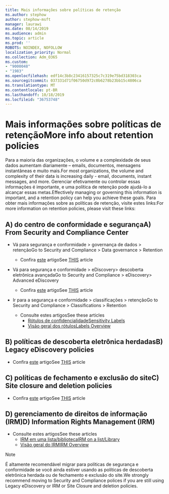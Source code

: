 ```yaml
---
title: Mais informações sobre políticas de retenção
ms.author: stephow
author: stephow-msft
manager: laurawi
ms.date: 08/14/2019
ms.audience: admin
ms.topic: article
ms.prod: ''
ROBOTS: NOINDEX, NOFOLLOW
localization_priority: Normal
ms.collection: Adm_O365
ms.custom:
- "9000048"
- "1983"
ms.openlocfilehash: edf14c3b8c23416157325c7c319e75bd318303ca
ms.sourcegitcommit: 037331d71f06750d972c0b6278b23bb15c4806ca
ms.translationtype: MT
ms.contentlocale: pt-BR
ms.lasthandoff: 10/18/2019
ms.locfileid: "36753748"
---
```

# <a name="more-info-about-retention-policies"></a><span data-ttu-id="50c7c-102">Mais informações sobre políticas de retenção</span><span class="sxs-lookup"><span data-stu-id="50c7c-102">More info about retention policies</span></span>

<span data-ttu-id="50c7c-103">Para a maioria das organizações, o volume e a complexidade de seus dados aumentam diariamente – emails, documentos, mensagens instantâneas e muito mais.</span><span class="sxs-lookup"><span data-stu-id="50c7c-103">For most organizations, the volume and complexity of their data is increasing daily - email, documents, instant messages, and more.</span></span> <span data-ttu-id="50c7c-104">Gerenciar efetivamente ou controlar essas informações é importante, e uma política de retenção pode ajudá-lo a alcançar essas metas.</span><span class="sxs-lookup"><span data-stu-id="50c7c-104">Effectively managing or governing this information is important, and a retention policy can help you achieve these goals.</span></span> <span data-ttu-id="50c7c-105">Para obter mais informações sobre as políticas de retenção, visite estes links:</span><span class="sxs-lookup"><span data-stu-id="50c7c-105">For more information on retention policies, please visit these links:</span></span>

## <a name="a-from-security-and-compliance-center"></a><span data-ttu-id="50c7c-106">A) do centro de conformidade e segurança</span><span class="sxs-lookup"><span data-stu-id="50c7c-106">A) From Security and Compliance Center</span></span>

- <span data-ttu-id="50c7c-107">Vá para segurança e conformidade > governança de dados > retenção</span><span class="sxs-lookup"><span data-stu-id="50c7c-107">Go to Security and Compliance > Data governance > Retention</span></span>
  - <span data-ttu-id="50c7c-108">Confira [este](https://docs.microsoft.com/office365/securitycompliance/retention-policies) artigo</span><span class="sxs-lookup"><span data-stu-id="50c7c-108">See [THIS](https://docs.microsoft.com/office365/securitycompliance/retention-policies) article</span></span>

- <span data-ttu-id="50c7c-109">Vá para segurança e conformidade > eDiscovery> descoberta eletrônica avançada</span><span class="sxs-lookup"><span data-stu-id="50c7c-109">Go to Security and Compliance > eDiscovery> Advanced eDiscovery</span></span> 
  - <span data-ttu-id="50c7c-110">Confira [este](https://docs.microsoft.com/office365/securitycompliance/ediscovery-cases) artigo</span><span class="sxs-lookup"><span data-stu-id="50c7c-110">See [THIS](https://docs.microsoft.com/office365/securitycompliance/ediscovery-cases) article</span></span>

- <span data-ttu-id="50c7c-111">Ir para a segurança e conformidade > classificações > retenção</span><span class="sxs-lookup"><span data-stu-id="50c7c-111">Go to Security and Compliance > Classifications > Retention</span></span>
  - <span data-ttu-id="50c7c-112">Consulte estes artigos</span><span class="sxs-lookup"><span data-stu-id="50c7c-112">See these articles</span></span>
    - [<span data-ttu-id="50c7c-113">Rótulos de confidencialidade</span><span class="sxs-lookup"><span data-stu-id="50c7c-113">Sensitivity Labels</span></span>](https://docs.microsoft.com/office365/securitycompliance/sensitivity-labels)
    - [<span data-ttu-id="50c7c-114">Visão geral dos rótulos</span><span class="sxs-lookup"><span data-stu-id="50c7c-114">Labels Overview</span></span>](https://docs.microsoft.com/office365/securitycompliance/labels)

## <a name="b-legacy-ediscovery-policies"></a><span data-ttu-id="50c7c-115">B) políticas de descoberta eletrônica herdadas</span><span class="sxs-lookup"><span data-stu-id="50c7c-115">B) Legacy eDiscovery policies</span></span>

- <span data-ttu-id="50c7c-116">Confira [este](https://support.office.com/article/Set-up-an-eDiscovery-Center-in-SharePoint-Online-A18F8975-AA7F-43B4-A7D6-001D14744D8E) artigo</span><span class="sxs-lookup"><span data-stu-id="50c7c-116">See [THIS](https://support.office.com/article/Set-up-an-eDiscovery-Center-in-SharePoint-Online-A18F8975-AA7F-43B4-A7D6-001D14744D8E) article</span></span>

## <a name="c-site-closure-and-deletion-policies"></a><span data-ttu-id="50c7c-117">C) políticas de fechamento e exclusão do site</span><span class="sxs-lookup"><span data-stu-id="50c7c-117">C) Site closure and deletion policies</span></span>

- <span data-ttu-id="50c7c-118">Confira [este](https://support.office.com/article/Use-policies-for-site-closure-and-deletion-A8280D82-27FD-48C5-9ADF-8A5431208BA5) artigo</span><span class="sxs-lookup"><span data-stu-id="50c7c-118">See [THIS](https://support.office.com/article/Use-policies-for-site-closure-and-deletion-A8280D82-27FD-48C5-9ADF-8A5431208BA5) article</span></span>  

## <a name="d-information-rights-management-irm"></a><span data-ttu-id="50c7c-119">D) gerenciamento de direitos de informação (IRM)</span><span class="sxs-lookup"><span data-stu-id="50c7c-119">D) Information Rights Management (IRM)</span></span>

- <span data-ttu-id="50c7c-120">Consulte estes artigos</span><span class="sxs-lookup"><span data-stu-id="50c7c-120">See these articles</span></span>
  - [<span data-ttu-id="50c7c-121">IRM em uma lista/biblioteca</span><span class="sxs-lookup"><span data-stu-id="50c7c-121">IRM on a list/Library</span></span>](https://support.office.com/article/apply-information-rights-management-to-a-list-or-library-3bdb5c4e-94fc-4741-b02f-4e7cc3c54aa1)
  - [<span data-ttu-id="50c7c-122">Visão geral do IRM</span><span class="sxs-lookup"><span data-stu-id="50c7c-122">IRM Overview</span></span>](https://support.office.com/article/create-and-apply-information-management-policies-eb501fe9-2ef6-4150-945a-65a6451ee9e9)

> [!Note]
> <span data-ttu-id="50c7c-123">É altamente recomendável migrar para políticas de segurança e conformidade se você ainda estiver usando as políticas de descoberta eletrônica herdada ou de fechamento e exclusão do site.</span><span class="sxs-lookup"><span data-stu-id="50c7c-123">We strongly recommend moving to Security and Compliance polices if you are still using Legacy eDiscovery or IRM or Site Closure and deletion policies.</span></span>
